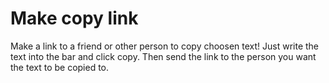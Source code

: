# Make copy link

Make a link to a friend or other person to copy choosen text! Just write the text into the bar and click copy. Then send the link to the person you want the text to be copied to.
